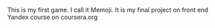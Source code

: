 This is my first game. I call it Memoji. It is my final project on front end Yandex course on coursera.org 
